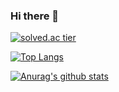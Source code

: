 ### Hi there 👋


[![solved.ac tier](http://mazassumnida.wtf/api/generate_badge?boj=pkward)](https://solved.ac/pkward)

[![Top Langs](https://github-readme-stats.vercel.app/api/top-langs/?username=anuraghazra&layout=compact)](https://github.com/anuraghazra/github-readme-stats)

[![Anurag's github stats](https://github-readme-stats.vercel.app/api?username=pkward)](https://github.com/anuraghazra/github-readme-stats)

